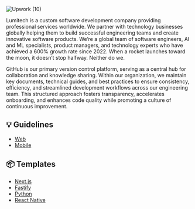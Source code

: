 ![Upwork (10)](https://github.com/user-attachments/assets/a5f35044-8dab-4061-bf10-3f795c9837bb)

Lumitech is a custom software development company providing professional services worldwide. We partner with technology businesses globally helping them to build successful engineering teams and create innovative software products.
We’re a global team of software engineers, AI and ML specialists, product managers, and technology experts who have achieved a 600% growth rate since 2022. When a rocket launches toward the moon, it doesn’t stop halfway. Neither do we.

GitHub is our primary version control platform, serving as a central hub for collaboration and knowledge sharing. Within our organization, we maintain key documents, technical guides, and best practices to ensure consistency, efficiency, and streamlined development workflows across our engineering team. This structured approach fosters transparency, accelerates onboarding, and enhances code quality while promoting a culture of continuous improvement.

## 💡 Guidelines
- [Web](https://www.notion.so/lumitech/Web-Guidelines-5a622d0c4d4d44bfb8b41a5fbbfd6e35)
- [Mobile](https://www.notion.so/lumitech/Mobile-Guidelines-1132b58051d580f48193c7733be48ac3)

## 📦 Templates
- [Next.js](https://github.com/lumitech-co/lumitech-react-nextjs-template)
- [Fastify](https://github.com/lumitech-co/lumitech-node-fastify-template)
- [Python](https://github.com/lumitech-co/lumitech-python-template)
- [React Native](https://github.com/lumitech-co/lumitech-react-native-template)
